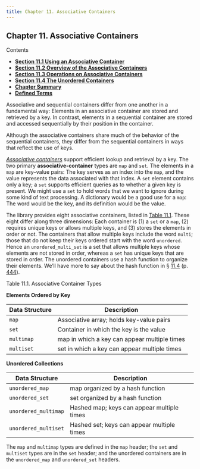 ```yaml
---
title: Chapter 11. Associative Containers
---
```


<h2 id="filepos2718579">Chapter 11. Associative Containers</h2>
<p>Contents</p><ul><li><strong><a href="107-11.1._using_an_associative_container.html#filepos2724280">Section 11.1 Using an Associative Container</a></strong></li><li><strong><a href="108-11.2._overview_of_the_associative_containers.html#filepos2739630">Section 11.2 Overview of the Associative Containers</a></strong></li><li><strong><a href="109-11.3._operations_on_associative_containers.html#filepos2776538">Section 11.3 Operations on Associative Containers</a></strong></li><li><strong><a href="110-11.4._the_unordered_containers.html#filepos2872751">Section 11.4 The Unordered Containers</a></strong></li><li><strong><a href="111-chapter_summary.html#filepos2887561">Chapter Summary</a></strong></li><li><strong><a href="112-defined_terms.html#filepos2890511">Defined Terms</a></strong></li></ul>

<p>Associative and sequential containers differ from one another in a fundamental way: Elements in an associative container are stored and retrieved by a key. In contrast, elements in a sequential container are stored and accessed sequentially by their position in the container.</p>
<p>Although the associative containers share much of the behavior of the sequential containers, they differ from the sequential containers in ways that reflect the use of keys.</p>
<p><a id="filepos2720452"></a><em><a href="112-defined_terms.html#filepos2890953" id="filepos2720464">Associative containers</a></em> support efficient lookup and retrieval by a key. The two primary <strong>associative-container</strong> types are <code>map</code> and <code>set</code>. The elements in a <code>map</code> are key–value pairs: The key serves as an index into the <code>map</code>, and the value represents the data associated with that index. A <code>set</code> element contains only a key; a <code>set</code> supports efficient queries as to whether a given key is present. We might use a <code>set</code> to hold words that we want to ignore during some kind of text processing. A dictionary would be a good use for a <code>map</code>: The word would be the key, and its definition would be the value.</p>
<p>The library provides eight associative containers, listed in <a href="106-chapter_11._associative_containers.html#filepos2723140">Table 11.1</a>. These eight differ along three dimensions: Each container is (1) a <code>set</code> or a <code>map</code>, (2) requires unique keys or allows multiple keys, and (3) stores the elements in order or not. The containers that allow multiple keys include the word <code>multi</code>; those that do not keep their keys ordered start with the word <code>unordered</code>. Hence an <code>unordered_multi_set</code> is a set that allows multiple keys whose elements are not stored in order, whereas a <code>set</code> has unique keys that are stored in order. The unordered containers use a hash function to organize their elements. We’ll have more to say about the hash function in § <a href="110-11.4._the_unordered_containers.html#filepos2872751">11.4</a> (p. <a href="110-11.4._the_unordered_containers.html#filepos2872751">444</a>).</p>
<p><a id="filepos2723140"></a>Table 11.1. Associative Container Types</p>

**Elements Ordered by Key**

| Data Structure | Description                                  |
|----------------|----------------------------------------------|
| `map`          | Associative array; holds key-value pairs     |
| `set`          | Container in which the key is the value      |
| `multimap`     | map in which a key can appear multiple times |
| `multiset`     | set in which a key can appear multiple times |

**Unordered Collections**

| Data Structure       | Description                                |
|----------------------|--------------------------------------------|
| `unordered_map`      | map organized by a hash function           |
| `unordered_set`      | set organized by a hash function           |
| `unordered_multimap` | Hashed map; keys can appear multiple times |
| `unordered_multiset` | Hashed set; keys can appear multiple times |

<p>The <code>map</code> and <code>multimap</code> types are defined in the <code>map</code> header; the <code>set</code> and <code>multiset</code> types are in the <code>set</code> header; and the unordered containers are in the <code>unordered_map</code> and <code>unordered_set</code> headers.</p>
